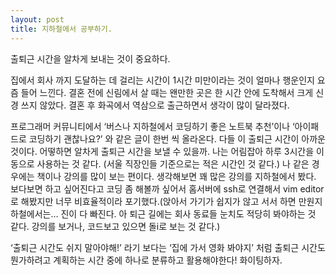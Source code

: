 ```yaml
---
layout: post
title: 지하철에서 공부하기.
---
```


출퇴근 시간을 알차게 보내는 것이 중요하다.

집에서 회사 까지 도달하는 데 걸리는 시간이 1시간 미만이라는 것이 얼마나 행운인지 요즘 들어 느낀다. 결혼 전에 신림에서 살 때는 왠만한 곳은 한 시간 안에 도착해서 크게 신경 쓰지 않았다. 결혼 후 화곡에서 역삼으로 출근하면서 생각이 많이 달라졌다.

프로그래머 커뮤니티에서 ‘버스나 지하철에서 코딩하기 좋은 노트북 추천’이나 ‘아이패드로 코딩하기 괜찮나요?’ 와 같은 글이 한번 씩 올라온다. 다들 이 출퇴근 시간이 아까운 것이다. 어떻하면 알차게 출퇴근 시간을 보낼 수 있을까. 나는 어림잡아 하루 3시간을 이동으로 사용하는 것 같다. (서울 직장인들 기준으로는 적은 시간인 것 같다.) 나 같은 경우에는 책이나 강의를 많이 보는 편이다. 생각해보면 꽤 많은 강의를 지하철에서 봤다. 보다보면 하고 싶어진다고 코딩 좀 해볼까 싶어서 홈서버에 ssh로 연결해서 vim editor로 해봤지만 너무 비효율적이라 포기했다.(앉아서 가기가 쉽지가 않고 서서 하면 만원지하철에서는… 진이 다 빠진다. 아 퇴근 길에는 회사 동료들 눈치도 적당히 봐야하는 것 같다. 강의를 보거나, 코드보고 있으면 돌i로 보는 것 같다.)

‘출퇴근 시간도 쉬지 말아야해!’ 라기 보다는 ‘집에 가서 영화 봐야지’ 처럼 출퇴근 시간도 뭔가하려고 계획하는 시간 중에 하나로 분류하고 활용해야한다! 화이팅하자.
